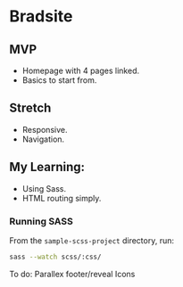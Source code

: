 # Bradsite

## MVP
  * Homepage with 4 pages linked.
  * Basics to start from.

## Stretch
  * Responsive.
  * Navigation.

## My Learning:
 * Using Sass.
 * HTML routing simply.

### Running SASS
From the `sample-scss-project` directory, run:
```bash
sass --watch scss/:css/
```
To do:
Parallex footer/reveal
Icons
